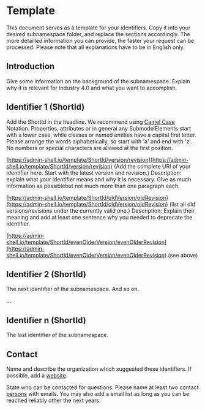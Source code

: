 # Template

This document serves as a template for your identifiers. Copy it into your desired subnamespace folder, and replace the sections accordingly. The more detailled information you can provide, the faster your request can be processed. Please note that all explanations have to be in English only.

## Introduction

Give some information on the background of the subnamespace. Explain why it is relevant for Industry 4.0 and what you want to accomplish.


## Identifier 1 (ShortId)

Add the ShortId in the headline. We recommend using [Camel Case](https://en.wikipedia.org/wiki/Camel_case) Notation. Properties, attributes or in general any SubmodelElements start with a lower case, while classes or named entities have a capital first letter. Please arrange the words alphabetically, so start with 'a' and end with 'z'. No numbers or special characters are allowed at the first position.

[https://admin-shell.io/template/ShortId/version/revision](https://admin-shell.io/template/ShortId/version/revision) (Add the complete URI of your identifier here. Start with the latest version and revision.) Description: explain what your identifier means and why it is necessary. Give as much information as possiblebut not much more than one paragraph each.


[https://admin-shell.io/template/ShortId/oldVersion/oldRevision](https://admin-shell.io/template/ShortId/oldVersion/oldRevision) (list all old versions/revisions under the currently valid one.) Description: Explain their meaning and add at least one sentence why you needed to deprecate the identifier.

[https://admin-shell.io/template/ShortId/evenOlderVersion/evenOlderRevision](https://admin-shell.io/template/ShortId/evenOlderVersion/evenOlderRevision) (see above)


## Identifier 2 (ShortId)

The next identifier of the subnamespace. And so on.

...

## Identifier n (ShortId)

The last identifier of the subnamespace.


## Contact

Name and describe the organization which suggested these identifiers. If possible, add a [website](https://example.org/).

State who can be contacted for questions. Please name at least two contact [persons](mailto:contact@example.org) with emails. You may also add a email list as long as you can be reached reliably other the next years.